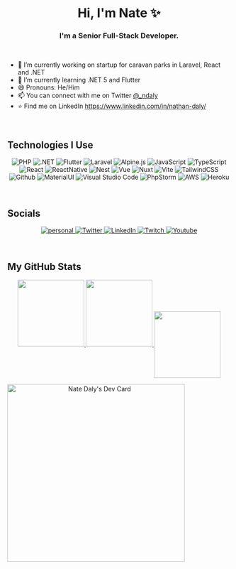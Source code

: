 <h1 align="center">Hi, I'm Nate ✨</h1>

<h3 align="center">I'm a Senior Full-Stack Developer.</h3>

<br />

- 🔭 I’m currently working on startup for caravan parks in Laravel, React and .NET
- 🌱 I’m currently learning .NET 5 and Flutter
- 😄 Pronouns: He/Him
- 📫 You can connect with me on Twitter [@_ndaly](https://www.twitter.com/_ndaly)
- ⭐ Find me on LinkedIn https://www.linkedin.com/in/nathan-daly/

<br/>

## Technologies I Use
<p align="center">
  <img alt="PHP" src="https://img.shields.io/badge/PHP%207.4+-%23777BB4.svg?style=for-the-badge&logo=php&logoColor=white"/>
  <img alt=".NET" src="https://img.shields.io/badge/.NET%205+-%2356348F.svg?style=for-the-badge&logo=.NET&logoColor=white"/>
  <img alt="Flutter" src="https://img.shields.io/badge/Flutter%20ui-%2302569B.svg?style=for-the-badge&logo=flutter&logoColor=white"/>
  <img alt="Laravel" src="https://img.shields.io/badge/laravel-%23ff2d20.svg?style=for-the-badge&logo=laravel&logoColor=white"/>
  <img alt="Alpine.js" src="https://img.shields.io/badge/alpine.js-%238BC0D0.svg?style=for-the-badge&logo=alpine.js&logoColor=white"/>
  <img alt="JavaScript" src="https://img.shields.io/badge/javascript-%23323330.svg?style=for-the-badge&logo=javascript&logoColor=%23F7DF1E"/>
  <img alt="TypeScript" src="https://img.shields.io/badge/typescript-%233178C6.svg?style=for-the-badge&logo=typescript&logoColor=%23F7DF1E"/>
  <img alt="React" src="https://img.shields.io/badge/react-%2320232a.svg?style=for-the-badge&logo=react&logoColor=%2361DAFB"/>
  <img alt="ReactNative" src="https://img.shields.io/badge/React Native-%2320232a.svg?style=for-the-badge&logo=react&logoColor=%2361DAFB"/>
  <img alt="Nest" src="https://img.shields.io/badge/Nest.js-%23DE234E.svg?style=for-the-badge&logo=nestjs&logoColor=white"/>
  <img alt="Vue" src="https://img.shields.io/badge/vue-%2320232a.svg?style=for-the-badge&logo=vue.js&logoColor=%234fc08d"/>
  <img alt="Nuxt" src="https://img.shields.io/badge/Nuxt-%2300C58E.svg?style=for-the-badge&logo=nuxt.js&logoColor=white"/>
  <img alt="Vite" src="https://img.shields.io/badge/Vite-%23646CFF.svg?style=for-the-badge&logo=vite&logoColor=white"/>
  <img alt="TailwindCSS" src="https://img.shields.io/badge/tailwind css-%2338B2AC.svg?style=for-the-badge&logo=tailwind-css&logoColor=white"/>
  <img alt="Github" src="https://img.shields.io/badge/github-%23000000.svg?style=for-the-badge&logo=github&logoColor=white"/>
  <img alt="MaterialUI" src="https://img.shields.io/badge/material%20ui-%230081CB.svg?style=for-the-badge&logo=Material-UI&logoColor=white"/>
  <img alt="Visual Studio Code" src="https://img.shields.io/badge/Visual Studio Code-%23007ACC.svg?style=for-the-badge&logo=visual-studio-code&logoColor=white"/>
  <img alt="PhpStorm" src="https://img.shields.io/badge/PhpStorm-%23000000.svg?style=for-the-badge&logo=phpstorm&logoColor=white"/>
  <img alt="AWS" src="https://img.shields.io/badge/AWS-%23232F3E.svg?style=for-the-badge&logo=amazon-aws&logoColor=white"/>
  <img alt="Heroku" src="https://img.shields.io/badge/Heroku-%23430098.svg?style=for-the-badge&logo=heroku&logoColor=white"/>
</p>

<br/>

## Socials

<p align="center">
  <a href="https://www.natedaly.com/">
    <img alt="personal" src="https://img.shields.io/badge/personal-%239f7aea.svg?style=for-the-badge&logo=about.me&logoColor=white"/>
  </a>
  
  <a href="https://twitter.com/_ndaly">
    <img alt="Twitter" src="https://img.shields.io/badge/twitter-%231DA1F2.svg?style=for-the-badge&logo=twitter&logoColor=white"/>
  </a>
  
  <a href="https://www.linkedin.com/in/nathan-daly/">
    <img alt="LinkedIn" src="https://img.shields.io/badge/linkedin-%230A66C2.svg?style=for-the-badge&logo=linkedin&logoColor=white"/>
  </a>
  
  <a href="https://www.twitch.tv/phpcast">
    <img alt="Twitch" src="https://img.shields.io/badge/twitch-%239146FF.svg?style=for-the-badge&logo=twitch&logoColor=white"/>
  </a>
  
  <a href="https://www.youtube.com/user/del4nath/videos">
    <img alt="Youtube" src="https://img.shields.io/badge/youtube-%23FF0000.svg?style=for-the-badge&logo=youtube&logoColor=white"/>
  </a>
</p>

<br/>

## My GitHub Stats

<p align="center">
<a href="https://github.com/DouglasDRF">
  <img height="150em" src="https://github-readme-stats.vercel.app/api?username=nathandaly&count_private=true&show_icons=true&theme=radical" />
  <img height="150em" src="https://github-readme-stats-eight-theta.vercel.app/api/top-langs/?username=nathandaly&theme=radical&layout=compact&langs_count=10&exclude_repo=gamebase&hide=objective-c,c,java" />
  <img align="center" height="150em" src="https://github-readme-streak-stats.herokuapp.com/?user=nathandaly&theme=radical"/>
</a>
</p>


<a align="center" href="https://app.daily.dev/_nate"><img src="https://api.daily.dev/devcards/97f79216ad7a414483d4d7bacdb2b621.png?r=yb9" width="400" alt="Nate Daly's Dev Card"/></a>

